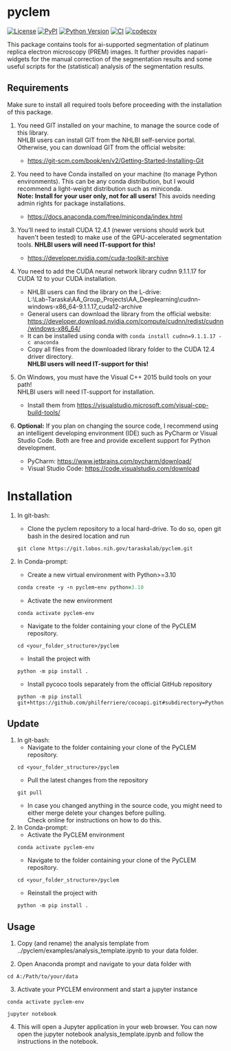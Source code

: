 # pyclem

[![License](https://img.shields.io/pypi/l/pyclem.svg?color=green)](https://github.com/andreasmarnold/pyclem/raw/main/LICENSE)
[![PyPI](https://img.shields.io/pypi/v/pyclem.svg?color=green)](https://pypi.org/project/pyclem)
[![Python Version](https://img.shields.io/pypi/pyversions/pyclem.svg?color=green)](https://python.org)
[![CI](https://github.com/andreasmarnold/pyclem/actions/workflows/ci.yml/badge.svg)](https://github.com/andreasmarnold/pyclem/actions/workflows/ci.yml)
[![codecov](https://codecov.io/gh/andreasmarnold/pyclem/branch/main/graph/badge.svg)](https://codecov.io/gh/andreasmarnold/pyclem)

This package contains tools for ai-supported segmentation of platinum replica electron microscopy (PREM) images.
It further provides napari-widgets for the manual correction of the segmentation results and some useful scripts for
the (statistical) analysis of the segmentation results.

## Requirements
Make sure to install all required tools before proceeding with the installation of this package.

1. You need GIT installed on your machine, to manage the source code of this library.<br/>
   NHLBI users can install GIT from the NHLBI self-service portal. Otherwise, you can download GIT from the official website:
    - https://git-scm.com/book/en/v2/Getting-Started-Installing-Git
2. You need to have Conda installed on your machine (to manage Python environments). This can be any conda distribution,
   but I would recommend a light-weight distribution such as miniconda.<br/>
   **Note: Install for your user only, not for all users!** This avoids needing admin rights for package installations.
    - https://docs.anaconda.com/free/miniconda/index.html
3. You'll need to install CUDA 12.4.1 (newer versions should work but haven't been tested) to make use of the
   GPU-accelerated segmentation tools. **NHLBI users will need IT-support for this!**
    - https://developer.nvidia.com/cuda-toolkit-archive
4. You need to add the CUDA neural network library cudnn 9.1.1.17 for CUDA 12 to your CUDA installation.
    - NHLBI users can find the library on the L-drive:<br/>
      L:\Lab-Taraska\AA_Group_Projects\AA_Deeplearning\cudnn-windows-x86_64-9.1.1.17_cuda12-archive
    - General users can download the library from the official website:<br/>
      https://developer.download.nvidia.com/compute/cudnn/redist/cudnn/windows-x86_64/
    - It can be installed using conda with ```conda install cudnn=9.1.1.17 -c anaconda```
    - Copy all files from the downloaded library folder to the CUDA 12.4 driver directory.<br/> 
      **NHLBI users will need IT-support for this!**
5. On Windows, you must have the Visual C++ 2015 build tools on your path! <br/>
   NHLBI users will need IT-support for installation.
    - Install them from https://visualstudio.microsoft.com/visual-cpp-build-tools/
      
6. **Optional:** If you plan on changing the source code, I recommend using an intelligent developing environment (IDE)
   such as PyCharm or Visual Studio Code. Both are free and provide excellent support for Python development.
    - PyCharm: https://www.jetbrains.com/pycharm/download/
    - Visual Studio Code: https://code.visualstudio.com/download

# Installation
1. In git-bash:
   - Clone the pyclem repository to a local hard-drive. To do so, open git bash in the desired location and run
    ```
    git clone https://git.lobos.nih.gov/taraskalab/pyclem.git
    ```

2. In Conda-prompt:
   - Create a new virtual environment with Python>=3.10
    ```ruby
    conda create -y -n pyclem-env python=3.10
    ```
   - Activate the new environment
    ```
    conda activate pyclem-env
    ```
   - Navigate to the folder containing your clone of the PyCLEM repository.
    ```
    cd <your_folder_structure>/pyclem
    ```
   - Install the project with
    ```
    python -m pip install .
    ```
   - Install pycoco tools separately from the official GitHub repository
    ```
    python -m pip install git+https://github.com/philferriere/cocoapi.git#subdirectory=PythonAPI
   ```
## Update
1. In git-bash:
   - Navigate to the folder containing your clone of the PyCLEM repository.
    ```
    cd <your_folder_structure>/pyclem
    ```
   - Pull the latest changes from the repository
    ```
    git pull
    ```
   - In case you changed anything in the source code, you might need to either merge delete your changes before pulling.<br/>
     Check online for instructions on how to do this.
2. In Conda-prompt:
   - Activate the PyCLEM environment
    ```
    conda activate pyclem-env
    ```
    - Navigate to the folder containing your clone of the PyCLEM repository.
    ```
    cd <your_folder_structure>/pyclem
    ```
   - Reinstall the project with
    ```
    python -m pip install .
    ```
   
## Usage
1. Copy (and rename) the analysis template from ../pyclem/examples/analysis_template.ipynb to your data folder.

2. Open Anaconda prompt and navigate to your data folder with
```
cd A:/Path/to/your/data
```
3. Activate your PYCLEM environment and start a jupyter instance
```
conda activate pyclem-env
```
```
jupyter notebook
```
4. This will open a Jupyter application in your web browser. You can now open the jupyter notebook analysis_template.ipynb and follow the instructions in the notebook.




